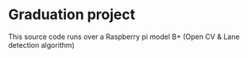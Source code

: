 # Graduation project
 This source code runs over a Raspberry pi model B+ (Open CV & Lane detection algorithm)
